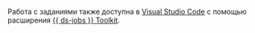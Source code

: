Работа с заданиями также доступна в [Visual Studio Code](https://code.visualstudio.com/) с помощью расширения [{{ ds-jobs }} Toolkit](../../datasphere/operations/projects/jobs-toolkit.md).